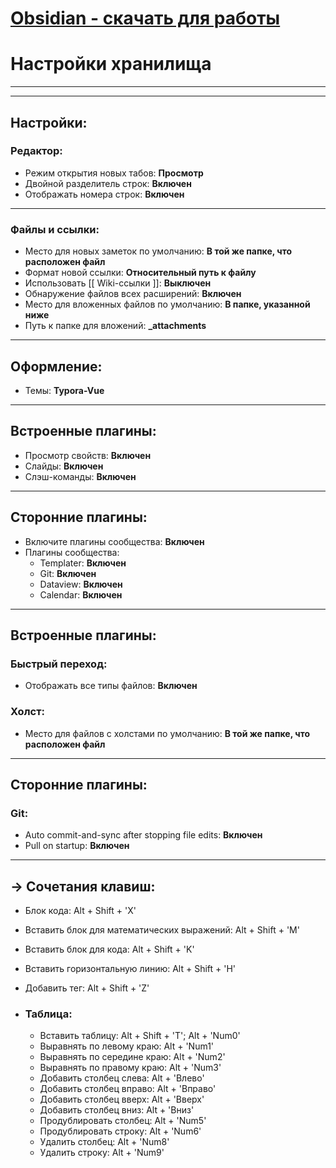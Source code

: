 # [Obsidian - скачать для работы](https://obsidian.md/)
# Настройки хранилища

<hr><hr>

## Настройки:

### Редактор:

- Режим открытия новых табов: **Просмотр**
- Двойной разделитель строк: **Включен**
- Отображать номера строк:  **Включен**  

<hr>

### Файлы и ссылки:

- Место для новых заметок по умолчанию: **В той же папке, что расположен файл**
- Формат новой ссылки: **Относительный путь к файлу**
- Использовать [[ Wiki-ссылки ]]: **Выключен** 
- Обнаружение файлов всех расширений: **Включен** 
- Место для вложенных файлов по умолчанию: **В папке, указанной ниже**
- Путь к папке для вложений: **_attachments**

<hr>

## Оформление:

- Темы: **Typora-Vue**

<hr>

## Встроенные плагины:

- Просмотр свойств:  **Включен** 
- Слайды: **Включен** 
- Слэш-команды: **Включен** 

<hr>

## Сторонние плагины:

- Включите плагины сообщества: **Включен** 
- Плагины сообщества:
  - Templater: **Включен** 
  - Git: **Включен** 
  - Dataview: **Включен** 
  - Calendar: **Включен** 

<hr>

## Встроенные плагины:

### Быстрый переход:

- Отображать все типы файлов: **Включен** 

### Холст:

- Место для файлов с холстами по умолчанию: **В той же папке, что расположен файл**

<hr>

## Сторонние плагины:

### Git:

- Auto commit-and-sync after stopping file edits: **Включен** 
- Pull on startup: **Включен**

<hr>

## -> Сочетания клавиш:

- Блок кода: Alt + Shift +  'X'

- Вставить блок для математических выражений: Alt + Shift +  'M'

-  Вставить блок для кода: Alt + Shift + 'K'

- Вставить горизонтальную линию: Alt + Shift + 'H'

- Добавить тег: Alt + Shift + 'Z'

- ### Таблица:

  - Вставить таблицу: Alt + Shift + 'T'; Alt + 'Num0'
  - Выравнять по левому краю: Alt + 'Num1'
  - Выравнять по середине краю: Alt + 'Num2'
  - Выравнять по правому краю: Alt + 'Num3'
  - Добавить столбец слева: Alt + 'Влево'
  - Добавить столбец вправо: Alt + 'Вправо'
  - Добавить столбец вверх: Alt + 'Вверх'
  - Добавить столбец вниз: Alt + 'Вниз'
  - Продублировать столбец: Alt + 'Num5'
  - Продублировать строку: Alt + 'Num6'
  - Удалить столбец: Alt + 'Num8'
  - Удалить строку: Alt + 'Num9'



